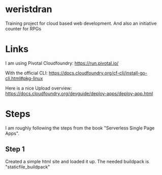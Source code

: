 # weristdran
Training project for cloud based web development. And also an initiative counter for RPGs

# Links
I am using Pivotal Cloudfoundry: https://run.pivotal.io/

With the official CLI: https://docs.cloudfoundry.org/cf-cli/install-go-cli.html#pkg-linux

Here is a nice Upload overview: https://docs.cloudfoundry.org/devguide/deploy-apps/deploy-app.html


# Steps
I am roughly following the steps from the book "Serverless Single Page Apps".

## Step 1
Created a simple html site and loaded it up. The needed buildpack is "staticfile_buildpack"
